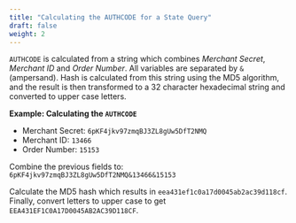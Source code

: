 ```yaml
---
title: "Calculating the AUTHCODE for a State Query"
draft: false
weight: 2
---
```


`AUTHCODE` is calculated from a string which combines _Merchant Secret_, _Merchant ID_ and _Order Number_. All variables are separated by `&` (ampersand). Hash is calculated from this string using the MD5 algorithm, and the result is then transformed to a 32 character hexadecimal string and converted to upper case letters.

**Example: Calculating the `AUTHCODE`**

- Merchant Secret: `6pKF4jkv97zmqBJ3ZL8gUw5DfT2NMQ`
- Merchant ID: `13466`
- Order Number: `15153`

Combine the previous fields to: `6pKF4jkv97zmqBJ3ZL8gUw5DfT2NMQ&13466&15153`

Calculate the MD5 hash which results in `eea431ef1c0a17d0045ab2ac39d118cf`. Finally, convert letters to upper case to get `EEA431EF1C0A17D0045AB2AC39D118CF`.
